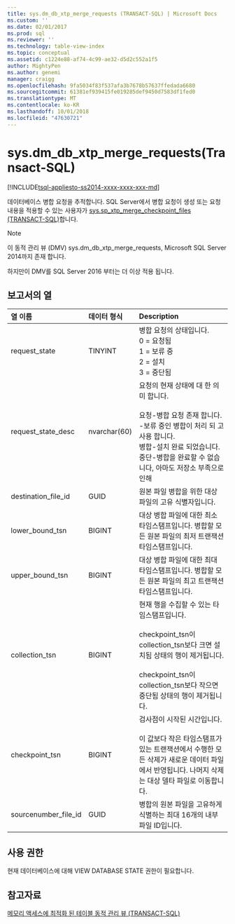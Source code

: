 ```yaml
---
title: sys.dm_db_xtp_merge_requests (TRANSACT-SQL) | Microsoft Docs
ms.custom: ''
ms.date: 02/01/2017
ms.prod: sql
ms.reviewer: ''
ms.technology: table-view-index
ms.topic: conceptual
ms.assetid: c1224e88-af74-4c99-ae32-d5d2c552a1f5
author: MightyPen
ms.author: genemi
manager: craigg
ms.openlocfilehash: 9fa5034f83f537afa3b7678b57637ffedada6680
ms.sourcegitcommit: 61381ef939415fe019285def9450d7583df1fed0
ms.translationtype: MT
ms.contentlocale: ko-KR
ms.lasthandoff: 10/01/2018
ms.locfileid: "47630721"
---
```

# <a name="sysdmdbxtpmergerequests-transact-sql"></a>sys.dm_db_xtp_merge_requests(Transact-SQL)
[!INCLUDE[tsql-appliesto-ss2014-xxxx-xxxx-xxx-md](../../includes/tsql-appliesto-ss2014-xxxx-xxxx-xxx-md.md)]


데이터베이스 병합 요청을 추적합니다. SQL Server에서 병합 요청이 생성 또는 요청 내용을 적용할 수 있는 사용자가 [sys.sp_xtp_merge_checkpoint_files (TRANSACT-SQL)](../../relational-databases/system-stored-procedures/sys-sp-xtp-merge-checkpoint-files-transact-sql.md)합니다.

> [!NOTE]
> 이 동적 관리 뷰 (DMV) sys.dm_db_xtp_merge_requests, Microsoft SQL Server 2014까지 존재 합니다.
> 
> 하지만이 DMV를 SQL Server 2016 부터는 더 이상 적용 됩니다.

## <a name="columns-in-the-report"></a>보고서의 열

| 열 이름 | 데이터 형식 | Description |
| :-- | :-- | :-- |
| request_state | TINYINT | 병합 요청의 상태입니다.<br/>0 = 요청됨<br/>1 = 보류 중<br/>2 = 설치<br/>3 = 중단됨 |
| request_state_desc | nvarchar(60) | 요청의 현재 상태에 대 한 의미 합니다.<br/><br/>요청-병합 요청 존재 합니다.<br/>-보류 중인 병합이 처리 되 고 사용 합니다.<br/>병합-설치 완료 되었습니다.<br/>중단-병합을 완료할 수 없습니다, 아마도 저장소 부족으로 인해 |
| destination_file_id | GUID | 원본 파일 병합을 위한 대상 파일의 고유 식별자입니다. |
| lower_bound_tsn | BIGINT | 대상 병합 파일에 대한 최소 타임스탬프입니다. 병합할 모든 원본 파일의 최저 트랜잭션 타임스탬프입니다. |
| upper_bound_tsn | BIGINT | 대상 병합 파일에 대한 최대 타임스탬프입니다. 병합할 모든 원본 파일의 최고 트랜잭션 타임스탬프입니다. |
| collection_tsn | BIGINT | 현재 행을 수집할 수 있는 타임스탬프입니다.<br/><br/>checkpoint_tsn이 collection_tsn보다 크면 설치됨 상태의 행이 제거됩니다.<br/><br/>checkpoint_tsn이 collection_tsn보다 작으면 중단됨 상태의 행이 제거됩니다. |
| checkpoint_tsn | BIGINT | 검사점이 시작된 시간입니다.<br/><br/>이 값보다 작은 타임스탬프가 있는 트랜잭션에서 수행한 모든 삭제가 새로운 데이터 파일에서 반영됩니다. 나머지 삭제는 대상 델타 파일로 이동합니다. |
| sourcenumber_file_id | GUID | 병합의 원본 파일을 고유하게 식별하는 최대 16개의 내부 파일 ID입니다. |

## <a name="permissions"></a>사용 권한

현재 데이터베이스에 대해 VIEW DATABASE STATE 권한이 필요합니다.

## <a name="see-also"></a>참고자료

[메모리 액세스에 최적화 된 테이블 동적 관리 뷰 (TRANSACT-SQL)](../../relational-databases/system-dynamic-management-views/memory-optimized-table-dynamic-management-views-transact-sql.md)


